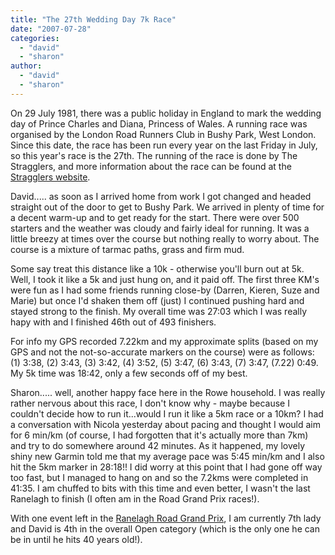 ```yaml
---
title: "The 27th Wedding Day 7k Race"
date: "2007-07-28"
categories: 
  - "david"
  - "sharon"
author:
  - "david"
  - "sharon"
---
```


On 29 July 1981, there was a public holiday in England to mark the wedding day of Prince Charles and Diana, Princess of Wales. A running race was organised by the London Road Runners Club in Bushy Park, West London. Since this date, the race has been run every year on the last Friday in July, so this year's race is the 27th. The running of the race is done by The Stragglers, and more information about the race can be found at the [Stragglers website](http://www.stragglers.org/Weddingday.htm).

David..... as soon as I arrived home from work I got changed and headed straight out of the door to get to Bushy Park. We arrived in plenty of time for a decent warm-up and to get ready for the start. There were over 500 starters and the weather was cloudy and fairly ideal for running. It was a little breezy at times over the course but nothing really to worry about. The course is a mixture of tarmac paths, grass and firm mud.

Some say treat this distance like a 10k - otherwise you'll burn out at 5k. Well, I took it like a 5k and just hung on, and it paid off. The first three KM's were fun as I had some friends running close-by (Darren, Kieren, Suze and Marie) but once I'd shaken them off (just) I continued pushing hard and stayed strong to the finish. My overall time was 27:03 which I was really hapy with and I finished 46th out of 493 finishers.

For info my GPS recorded 7.22km and my approximate splits (based on my GPS and not the not-so-accurate markers on the course) were as follows: (1) 3:38, (2) 3:43, (3) 3:42, (4) 3:52, (5) 3:47, (6) 3:43, (7) 3:47, (7.22) 0:49. My 5k time was 18:42, only a few seconds off of my best.

Sharon..... well, another happy face here in the Rowe household. I was really rather nervous about this race, I don't know why - maybe because I couldn't decide how to run it...would I run it like a 5km race or a 10km? I had a conversation with Nicola yesterday about pacing and thought I would aim for 6 min/km (of course, I had forgotten that it's actually more than 7km) and try to do somewhere around 42 minutes. As it happened, my lovely shiny new Garmin told me that my average pace was 5:45 min/km and I also hit the 5km marker in 28:18!! I did worry at this point that I had gone off way too fast, but I managed to hang on and so the 7.2kms were completed in 41:35. I am chuffed to bits with this time and even better, I wasn't the last Ranelagh to finish (I often am in the Road Grand Prix races!).

With one event left in the [Ranelagh Road Grand Prix](http://www.ranelagh-harriers.com/gp.html), I am currently 7th lady and David is 4th in the overall Open category (which is the only one he can be in until he hits 40 years old!).
